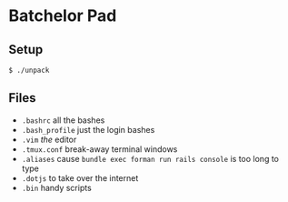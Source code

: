 
Batchelor Pad
================


Setup
---------------
```
$ ./unpack
```
Files
---------------
* `.bashrc` all the bashes
* `.bash_profile` just the login bashes
* `.vim` *the* editor
* `.tmux.conf` break-away terminal windows
* `.aliases` cause `bundle exec forman run rails console` is too long to type
* `.dotjs` to take over the internet
* `.bin` handy scripts

